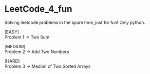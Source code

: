 # LeetCode_4_fun

Solving leetcode problems in the spare time, just for fun! Only python.

[EASY] <br>
Problem 1 -> Two Sum  <br>

[MEDIUM] <br>
Problem 2 -> Add Two Numbers <br>

[HARD] <br>
Problem 3 -> Median of Two Sorted Arrays
